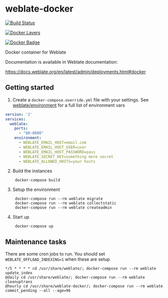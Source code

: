 # weblate-docker

[![Build Status](https://travis-ci.org/WeblateOrg/docker.svg?branch=master)](https://travis-ci.org/WeblateOrg/docker)

[![Docker Layers](https://images.microbadger.com/badges/image/nijel/weblate.svg)](http://microbadger.com/images/nijel/weblate "Get your own image badge on microbadger.com")

[![Docker Badge](https://images.microbadger.com/badges/version/nijel/weblate.svg)](http://microbadger.com/images/nijel/weblate "Get your own version badge on microbadger.com")

Docker container for Weblate

Documentation is available in Weblate documentation:

https://docs.weblate.org/en/latest/admin/deployments.html#docker

## Getting started

1. Create a `docker-compose.override.yml` file with your settings.
See [weblate/environment]() for a full list of environment vars

```yml
version: '2'
services:
  weblate:
    ports:
      - "80:8000"  
    environment:  
      - WEBLATE_EMAIL_HOST=email.com
      - WEBLATE_EMAIL_HOST_USER=user
      - WEBLATE_EMAIL_HOST_PASSWORD=pass
      - WEBLATE_SECRET_KEY=something more secret
      - WEBLATE_ALLOWED_HOSTS=your hosts
```

2. Build the instances

        docker-compose build
    
3. Setup the environment

        docker-compose run --rm weblate migrate
        docker-compose run --rm weblate collectstatic
        docker-compose run --rm weblate createadmin
    
4. Start up

        docker-compose up

## Maintenance tasks

There are some cron jobs to run. You should set `WEBLATE_OFFLOAD_INDEXING=1` when these are setup

    */5 * * * * cd /usr/share/weblate/; docker-compose run --rm weblate update_index
    @daily cd /usr/share/weblate/; docker-compose run --rm weblate cleanuptrans
    @hourly cd /usr/share/weblate-docker/; docker-compose run --rm weblate commit_pending --all --age=96
    
